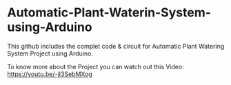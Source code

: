 # Automatic-Plant-Waterin-System-using-Arduino
This github includes the complet code &amp; circuit for Automatic Plant Watering System Project using Arduino.

To know more about the Project you can watch out this Video: https://youtu.be/-jI3SebMXog
